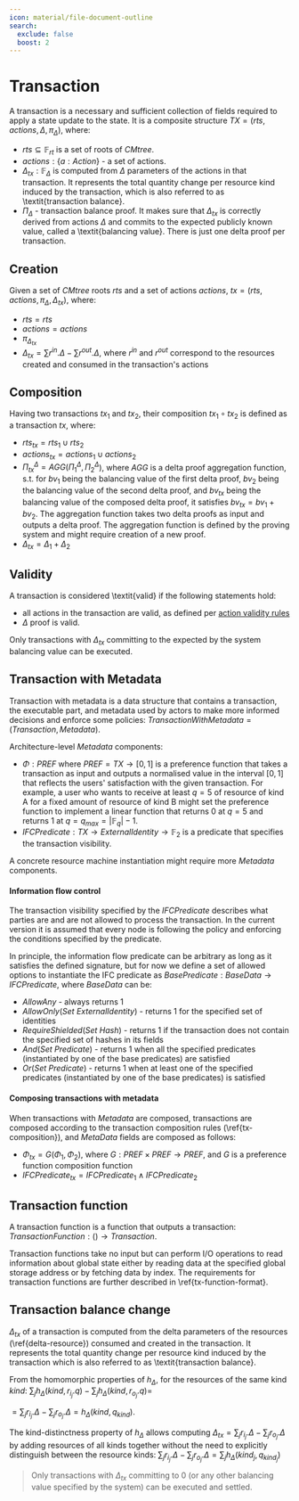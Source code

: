```yaml
---
icon: material/file-document-outline
search:
  exclude: false
  boost: 2
---
```


# Transaction

A transaction is a necessary and sufficient collection of fields required to apply a state update to the state.
It is a composite structure $TX = (rts, actions, \Delta, \pi_{\Delta})$, where:

- $rts \subseteq \mathbb{F}_{rt}$ is a set of roots of $CMtree$.
- $actions: \{a: Action\}$ - a set of actions.
- $\Delta_{tx}: \mathbb{F}_{\Delta}$ is computed from $\Delta$ parameters of the actions in that transaction. It represents the total quantity change per resource kind induced by the transaction, which is also referred to as \textit{transaction balance}.
- $\Pi_{\Delta}$ - transaction balance proof. It makes sure that $\Delta_{tx}$ is correctly derived from actions $\Delta$ and commits to the expected publicly known value, called a \textit{balancing value}. There is just one delta proof per transaction.


## Creation
Given a set of $CMtree$ roots $rts$ and a set of actions $actions$, $tx = (rts, actions, \pi_{\Delta}, \Delta_{tx})$, where:

- $rts = rts$
- $actions = actions$
- $\pi_{\Delta_{tx}}$
- $\Delta_{tx} = \sum{r^{in}.\Delta} - \sum{r^{out}.\Delta}$, where $r^{in}$ and $r^{out}$ correspond to the resources created and consumed in the transaction's actions

## Composition

Having two transactions $tx_1$ and $tx_2$, their composition $tx_1 \circ tx_2$ is defined as a transaction $tx$, where:

- $rts_{tx} = rts_1 \cup rts_2$
- $actions_{tx} = actions_1 \cup actions_2$
- $\Pi^{\Delta}_{tx} = AGG(\Pi^{\Delta}_1, \Pi^{\Delta}_2$), where $AGG$ is a delta proof aggregation function, s.t. for $bv_1$ being the balancing value of the first delta proof, $bv_2$ being the balancing value of the second delta proof, and $bv_{tx}$ being the balancing value of the composed delta proof, it satisfies $bv_{tx} = bv_1 + bv_2$. The aggregation function takes two delta proofs as input and outputs a delta proof. The aggregation function is defined by the proving system and might require creation of a new proof.
- $\Delta_{tx} = \Delta_1 + \Delta_2$

## Validity

A transaction is considered \textit{valid} if the following statements hold:

- all actions in the transaction are valid, as defined per [action validity rules](./action.md#validity)
- $\Delta$ proof is valid.


Only transactions with $\Delta_{tx}$ committing to the expected by the system balancing value can be executed.


## Transaction with Metadata

Transaction with metadata is a data structure that contains a transaction, the executable part, and metadata used by actors to make more informed decisions and enforce some policies: $TransactionWithMetadata = (Transaction, Metadata)$.

Architecture-level $Metadata$ components:

- $\Phi: PREF$ where $PREF = TX \rightarrow [0, 1]$ is a preference function that takes a transaction as input and outputs a normalised value in the interval $[0,1]$ that reflects the users' satisfaction with the given transaction. For example, a user who wants to receive at least $q=5$ of resource of kind A for a fixed amount of resource of kind B might set the preference function to implement a linear function that returns $0$ at $q=5$ and returns $1$ at $q = q_{max} = |\mathbb{F}_q| - 1$.
- $IFCPredicate: TX \rightarrow ExternalIdentity \rightarrow \mathbb{F}_2$ is a predicate that specifies the transaction visibility.

A concrete resource machine instantiation might require more $Metadata$ components.

#### Information flow control

The transaction visibility specified by the $IFCPredicate$ describes what parties are and are not allowed to process the transaction. In the current version it is assumed that every node is following the policy and enforcing the conditions specified by the predicate.

In principle, the information flow predicate can be arbitrary as long as it satisfies the defined signature, but for now we define a set of allowed options to instantiate the IFC predicate as $BasePredicate: BaseData \rightarrow IFCPredicate$, where $BaseData$ can be:

- $AllowAny$ - always returns 1
- $AllowOnly (Set\ ExternalIdentity)$ - returns 1 for the specified set of identities
- $RequireShielded (Set\ Hash)$ - returns 1 if the transaction does not contain the specified set of hashes in its fields
- $And (Set\ Predicate)$ - returns 1 when all the specified predicates (instantiated by one of the base predicates) are satisfied
- $Or (Set\ Predicate)$ - returns 1 when at least one of the specified predicates (instantiated by one of the base predicates) is satisfied

#### Composing transactions with metadata

When transactions with $Metadata$ are composed, transactions are composed according to the transaction composition rules (\ref{tx-composition}), and $MetaData$ fields are composed as follows:

- $\Phi_{tx} = G(\Phi_1, \Phi_2)$, where $G: PREF \times PREF \rightarrow PREF$, and $G$ is a preference function composition function
- $IFCPredicate_{tx} = IFCPredicate_1 \wedge IFCPredicate_2$


## Transaction function

A transaction function is a function that outputs a transaction: $TransactionFunction: () \rightarrow Transaction$.

Transaction functions take no input but can perform I/O operations to read information about global state either by reading data at the specified global storage address or by fetching data by index. The requirements for transaction functions are further described in \ref{tx-function-format}.

## Transaction balance change

$\Delta_{tx}$ of a transaction is computed from the delta parameters of the resources (\ref{delta-resource}) consumed and created in the transaction. It represents the total quantity change per resource kind induced by the transaction which is also referred to as \textit{transaction balance}. 

From the homomorphic properties of $h_\Delta$, for the resources of the same kind $kind$: 
$\sum_j{h_\Delta(kind, r_{i_j}.q)} - \sum_j{h_\Delta(kind, r_{o_j}.q)} =$

$=\sum_j{r_{i_j}.\Delta} - \sum_j{r_{o_j}.\Delta} = h_\Delta(kind, q_{kind})$. 

The kind-distinctness property of $h_\Delta$ allows computing $\Delta_{tx} = \sum_j{r_{i_j}.\Delta} - \sum_j{r_{o_j}.\Delta}$ by adding resources of all kinds together without the need to explicitly distinguish between the resource kinds: $\sum_j{r_{i_j}.\Delta} - \sum_j{r_{o_j}.\Delta} = \sum_j{h_\Delta(kind_j, q_{kind_j})}$

> Only transactions with $\Delta_{tx}$ committing to $0$ (or any other balancing value specified by the system) can be executed and settled.